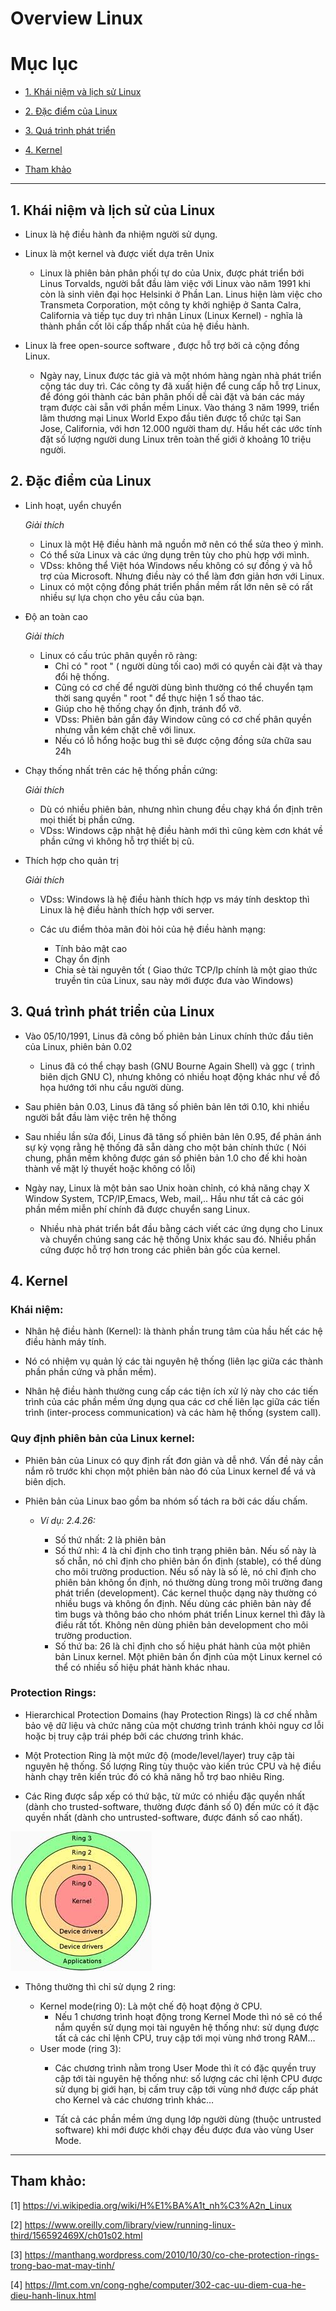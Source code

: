 # Overview Linux

# Mục lục
* [1. Khái niệm và lịch sử Linux ]( #1 )

* [2. Đặc điểm của Linux](#2)

* [3. Quá trình phát triển](#3)

* [4. Kernel](#4)

* [ Tham khảo ](#tk)

---
<a name = '1'></a>
## 1. Khái niệm và lịch sử của Linux

- Linux là hệ điều hành đa nhiệm người sử dụng.

- Linux là một kernel và được viết dựa trên Unix
    - Linux là phiên bản phân phối tự do của Unix, được phát triển bới Linus Torvalds, người bắt đầu làm việc với Linux vào năm 1991 khi còn là sinh viên đại học Helsinki ở Phần Lan. Linus hiện làm việc cho Transmeta Corporation, một công ty khởi nghiệp ở Santa Calra, California và tiếp tục duy trì nhân Linux (Linux Kernel) - nghĩa là thành phần cốt lõi cấp thấp nhất của hệ điều hành.
    
- Linux là free open-source software , được hỗ trợ bởi cả cộng đồng Linux.

    - Ngày nay, Linux được tác giả và một nhóm hàng ngàn nhà phát triển cộng tác duy trì. Các công ty đã xuất hiện để cung cấp hỗ trợ Linux, để đóng gói thành các bản phân phối dễ cài đặt và bán các máy trạm được cài sẵn với phần mềm Linux. Vào tháng 3 năm 1999, triển lãm thương mại Linux World Expo đầu tiên được tổ chức tại San Jose, California, với hơn 12.000 người tham dự. Hầu hết các ước tính đặt số lượng người dung Linux trên  toàn thế giới ở khoảng 10 triệu người.


<a name = '2'></a>
## 2. Đặc điểm của Linux

- Linh hoạt, uyển chuyển
    
    *Giải thích*
    
    + Linux là một Hệ điều hành mã nguồn mở nên có thể sửa theo ý mình. 
    + Có thể sửa Linux và các ứng dụng trên tùy cho phù hợp với mình.
    + VDss: không thể Việt hóa Windows nếu không có sự đồng ý và hỗ trợ của Microsoft. Nhưng điều này có thể làm đơn giản hơn với Linux.
    + Linux có một cộng đồng phát triển phần mềm rất lớn nên sẽ có rất nhiều sự lựa chọn cho yêu cầu của bạn.

-  Độ an toàn cao

    *Giải thích*

    + Linux có cấu trúc phân quyền rõ ràng:
        + Chỉ có " root " ( người dùng tối cao) mới có quyền cài đặt và thay đổi hệ thống.
        + Cũng có cơ chế để người dùng bình thường có thể chuyển tạm thời sang quyền " root " để thực hiện 1 số thao tác.
        + Giúp cho hệ thống chạy ổn định, tránh đổ vỡ.
        + VDss: Phiên bản gần đây Window cũng có cơ chế phân quyền nhưng vẫn kém chặt chẽ với linux.
        + Nếu có lỗ hổng hoặc bug thì sẽ được cộng đồng sửa chữa sau 24h

- Chạy thống nhất trên các hệ thống phần cứng:

    *Giải thích*

    + Dù có nhiều phiên bản, nhưng nhìn chung đều chạy khá ổn định trên mọi thiết bị phần cứng.
    + VDss: Windows cập nhật hệ điều hành mới thì cũng kèm cơn khát về phần cứng vì không hỗ trợ thiết bị cũ.
 - Thích hợp cho quản trị
    
    *Giải thích*

    + VDss: Windows là hệ điều hành thích hợp vs máy tính desktop thì Linux là hệ điều hành thích hợp với server.
    + Các ưu điểm thỏa mãn đòi hỏi của hệ điều hành mạng:
        
        - Tính bảo mật cao
        - Chạy ổn định
        - Chia sẻ tài nguyên tốt
    ( Giao thức TCP/Ip chính là một giao thức truyền tin của Linux, sau này mới được đưa vào Windows) 


<a name = '3'></a>
## 3. Quá trình phát triển của Linux

- Vào 05/10/1991, Linus đã công bố phiên bản Linux chính thức đầu tiên của Linux, phiên bản 0.02 

    + Linus đã có thể chạy bash (GNU Bourne Again Shell) và ggc ( trình biên dịch GNU C), nhưng không có nhiều hoạt động khác như về đồ họa hướng tới nhu cầu người dùng.


 - Sau phiên bản 0.03, Linus đã tăng số phiên bản lên tới 0.10, khi nhiều người bắt đầu làm việc trên hệ thống
 - Sau nhiều lần sửa đổi, Linus đã tăng số phiên bản lên 0.95, để phản ánh sự kỳ vọng rằng hệ thống đã sẵn dàng cho một bản chính thức ( Nói chung, phần mềm không được gán số phiên bản 1.0 cho đế khi hoàn thành về mặt lý thuyết hoặc không có lỗi)   
 - Ngày nay, Linux là một bản sao Unix hoàn chỉnh, có khả năng chạy X Window System, TCP/IP,Emacs, Web, mail,.. Hầu như tất cả các gói phần mềm miễn phí chính đã được chuyển sang Linux.

    + Nhiều nhà phát triển bắt đầu bằng cách viết các ứng dụng cho Linux và chuyển chúng sang các hệ thống Unix khác sau đó. Nhiều phần cứng được hỗ trợ hơn trong các phiên bản gốc của kernel. 

<a name = '4'></a>
## 4. Kernel

### Khái niệm:
 - Nhân hệ điều hành (Kernel): là thành phần trung tâm của hầu hết các hệ điều hành máy tính.
- Nó có nhiệm vụ quản lý các tài nguyên hệ thống (liên lạc giữa các thành phần phần cứng và phần mềm).

 - Nhân hệ điều hành thường cung cấp các tiện ích xử lý này cho các tiến trình của các phần mềm ứng dụng qua các cơ chế liên lạc giữa các tiến trình (inter-process communication) và các hàm hệ thống (system call).

### Quy định phiên bản của Linux kernel:
* Phiên bản của Linux có quy định rất đơn giản và dễ nhớ. Vấn đề này cần nắm rõ trước khi chọn một phiên bản nào đó của Linux kernel để vá và biên dịch.

* Phiên bản của Linux bao gồm ba nhóm số tách ra bởi các dấu chấm.
    + *Ví dụ: 2.4.26:*

        + Số thứ nhất: 2 là phiên bản
        + Số thứ nhì: 4 là chỉ định cho tình trạng phiên bản. Nếu số này là số chẵn, nó chỉ định cho phiên bản ổn định (stable), có thể dùng cho môi trường production. Nếu số này là số lẻ, nó chỉ định cho phiên bản không ổn định, nó thường dùng trong môi trường đang phát triển (development). Các kernel thuộc dạng này thường có nhiều bugs và không ổn định. Nếu dùng các phiên bản này để tìm bugs và thông báo cho nhóm phát triển Linux kernel thì đây là điều rất tốt. Không nên dùng phiên bản development cho môi trường production.
        + Số thứ ba: 26 là chỉ định cho số hiệu phát hành của một phiên bản Linux kernel. Một phiên bản ổn định của một Linux kernel có thể có nhiều số hiệu phát hành khác nhau.


### Protection Rings:
* Hierarchical Protection Domains (hay Protection Rings) là cơ chế nhằm bảo vệ dữ liệu và chức năng của một chương trình tránh khỏi nguy cơ lỗi hoặc bị truy cập trái phép bởi các chương trình khác.

* Một Protection Ring là một mức độ (mode/level/layer) truy cập tài nguyên hệ thống. Số lượng Ring tùy thuộc vào kiến trúc CPU và hệ điều hành chạy trên kiến trúc đó có khả năng hỗ trợ bao nhiêu Ring.

* Các Ring được sắp xếp có thứ bậc, từ mức có nhiều đặc quyền nhất (dành cho trusted-software, thường được đánh số 0) đến mức có ít đặc quyền nhất (dành cho untrusted-software, được đánh số cao nhất). 

![protectionrings](../../images/protectionrings.jpg)

* Thông thường thì chỉ sử dụng 2 ring:
    
    - Kernel mode(ring 0): Là một chế độ hoạt động ở CPU.
        - Nếu 1 chương trình hoạt động trong Kernel Mode thì nó sẽ có thể nắm quyền sử dụng mọi tài nguyên hệ thống như: sử dụng được tất cả các chỉ lệnh CPU, truy cập tới mọi vùng nhớ trong RAM…
    - User mode (ring 3): 
        - Các chương trình nằm trong User Mode thì ít có đặc quyền truy cập tới tài nguyên hệ thống như: số lượng các chỉ lệnh CPU được sử dụng bị giới hạn, bị cấm truy cập tới vùng nhớ được cấp phát cho Kernel và các chương trình khác…

        - Tất cả các phần mềm ứng dụng lớp người dùng (thuộc untrusted software) khi mới được khởi chạy đều được đưa vào vùng User Mode.


---
<a name = 'tk'></a>
## Tham khảo:
[1] https://vi.wikipedia.org/wiki/H%E1%BA%A1t_nh%C3%A2n_Linux

[2] https://www.oreilly.com/library/view/running-linux-third/156592469X/ch01s02.html

[3] https://manthang.wordpress.com/2010/10/30/co-che-protection-rings-trong-bao-mat-may-tinh/

[4] https://lmt.com.vn/cong-nghe/computer/302-cac-uu-diem-cua-he-dieu-hanh-linux.html
